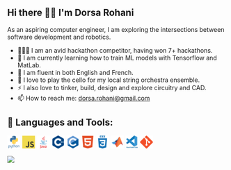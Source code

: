 ## Hi there 👋🏼 I'm Dorsa Rohani
<p>
As an aspiring computer engineer, I am exploring the intersections between software development and robotics.


- 👩🏻‍💻 I am an avid hackathon competitor, having won 7+ hackathons.
- 🌱 I am currently learning how to train ML models with Tensorflow and MatLab.
- 💬 I am fluent in both English and French.
- 🎻 I love to play the cello for my local string orchestra ensemble.
- ⚡️ I also love to tinker, build, design and explore circuitry and CAD.
- 📫 How to reach me: dorsa.rohani@gmail.com
  </p>

## 🧰 Languages and Tools:
<p>
<!--- Python --> <code><img height="30" src="https://github.com/devicons/devicon/blob/master/icons/python/python-original-wordmark.svg"></code>
<!--- Javascript --> <code><img height="30" src="https://github.com/devicons/devicon/blob/master/icons/javascript/javascript-original.svg"></code>
<!--- Java --> <code><img height="30" src="https://github.com/devicons/devicon/blob/master/icons/java/java-original-wordmark.svg"></code>
<!--- C++ --> <code><img height="30" src="https://github.com/devicons/devicon/blob/master/icons/cplusplus/cplusplus-plain.svg"></code>
<!--- C --> <code><img height="30" src="https://github.com/devicons/devicon/blob/master/icons/c/c-original.svg"></code>
<!--- HTML --> <code><img height="30" src="https://github.com/devicons/devicon/blob/master/icons/html5/html5-plain.svg"></code>
<!--- CSS --> <code><img height="30" src="https://github.com/devicons/devicon/blob/master/icons/css3/css3-plain-wordmark.svg"></code>

<!--- MATLAB --> <code><img height="30" src="https://github.com/devicons/devicon/blob/master/icons/matlab/matlab-original.svg"></code>
<!--- VSCode --> <code><img height="30" src="https://github.com/devicons/devicon/blob/master/icons/vscode/vscode-original-wordmark.svg"></code>
<!--- Git --> <code><img height="30" src="https://github.com/devicons/devicon/blob/master/icons/git/git-original.svg"></code>
<!--- Terminal --> <!---<code><img height="30" src="https://raw.githubusercontent.com/github/explore/80688e429a7d4ef2fca1e82350fe8e3517d3494d/topics/terminal/terminal.png"></code>-->
</p>

![](https://visitor-badge.laobi.icu/badge?page_id=DorsaRoh.DorsaRoh)
